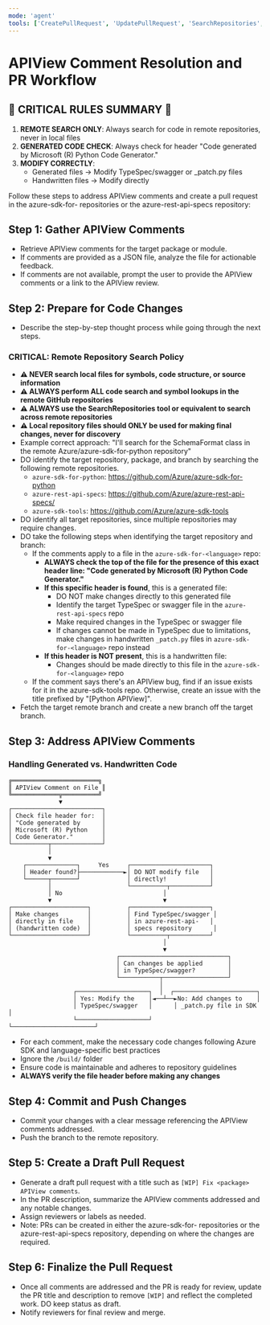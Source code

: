 ```yaml
---
mode: 'agent'
tools: ['CreatePullRequest', 'UpdatePullRequest', 'SearchRepositories', 'CreateIssue'] # 'GetApiViewComments'
---
```


# APIView Comment Resolution and PR Workflow

## 🚨 CRITICAL RULES SUMMARY 🚨

1. **REMOTE SEARCH ONLY**: Always search for code in remote repositories, never in local files
2. **GENERATED CODE CHECK**: Always check for header "Code generated by Microsoft (R) Python Code Generator."
3. **MODIFY CORRECTLY**:
   - Generated files → Modify TypeSpec/swagger or _patch.py files
   - Handwritten files → Modify directly

Follow these steps to address APIView comments and create a pull request in the azure-sdk-for-<language> repositories or the azure-rest-api-specs repository:

## Step 1: Gather APIView Comments
- Retrieve APIView comments for the target package or module.
- If comments are provided as a JSON file, analyze the file for actionable feedback.
- If comments are not available, prompt the user to provide the APIView comments or a link to the APIView review.

## Step 2: Prepare for Code Changes
- Describe the step-by-step thought process while going through the next steps.

### CRITICAL: Remote Repository Search Policy
- **⚠️ NEVER search local files for symbols, code structure, or source information**
- **⚠️ ALWAYS perform ALL code search and symbol lookups in the remote GitHub repositories**
- **⚠️ ALWAYS use the SearchRepositories tool or equivalent to search across remote repositories**
- **⚠️ Local repository files should ONLY be used for making final changes, never for discovery**
- Example correct approach: "I'll search for the SchemaFormat class in the remote Azure/azure-sdk-for-python repository"
- DO identify the target repository, package, and branch by searching the following remote repositories.
  - `azure-sdk-for-python`: https://github.com/Azure/azure-sdk-for-python
  - `azure-rest-api-specs`: https://github.com/Azure/azure-rest-api-specs/
  - `azure-sdk-tools`: https://github.com/Azure/azure-sdk-tools
- DO identify all target repositories, since multiple repositories may require changes.
- DO take the following steps when identifying the target repository and branch:
  - If the comments apply to a file in the `azure-sdk-for-<language>` repo:
      - **ALWAYS check the top of the file for the presence of this exact header line: "Code generated by Microsoft (R) Python Code Generator."**
      - **If this specific header is found**, this is a generated file:
        - DO NOT make changes directly to this generated file
        - Identify the target TypeSpec or swagger file in the `azure-rest-api-specs` repo 
        - Make required changes in the TypeSpec or swagger file
        - If changes cannot be made in TypeSpec due to limitations, make changes in handwritten `_patch.py` files in `azure-sdk-for-<language>` repo instead
      - **If this header is NOT present**, this is a handwritten file:
        - Changes should be made directly to this file in the `azure-sdk-for-<language>` repo
  - If the comment says there's an APIView bug, find if an issue exists for it in the azure-sdk-tools repo. Otherwise, create an issue with the title prefixed by "[Python APIView]".
- Fetch the target remote branch and create a new branch off the target branch.

## Step 3: Address APIView Comments

### Handling Generated vs. Handwritten Code

```
╔════════════════════════╗
║ APIView Comment on File ║
╚═════════════╦══════════╝
              ▼
┌─────────────────────────┐
│ Check file header for:  │
│ "Code generated by      │
│ Microsoft (R) Python    │
│ Code Generator."        │
└──────────┬──────────────┘
           │
           ▼
    ┌──────────────┐     Yes     ┌──────────────────────┐
    │ Header found?├────────────►│ DO NOT modify file   │
    └──────┬───────┘             │ directly!            │
           │                     └──────────┬───────────┘
           │ No                            │
           ▼                               ▼
┌─────────────────────┐          ┌──────────────────────┐
│ Make changes        │          │ Find TypeSpec/swagger │
│ directly in file    │          │ in azure-rest-api-   │
│ (handwritten code)  │          │ specs repository      │
└─────────────────────┘          └──────────┬───────────┘
                                           │
                                           ▼
                              ┌──────────────────────────────┐
                              │ Can changes be applied       │
                              │ in TypeSpec/swagger?         │
                              └───────────┬──────────────────┘
                                          │
                  ┌────────────────────┐  │  ┌───────────────────────┐
                  │ Yes: Modify the    │◄──┴──►No: Add changes to    │
                  │ TypeSpec/swagger   │      │ _patch.py file in SDK │
                  └────────────────────┘      └───────────────────────┘
```

- For each comment, make the necessary code changes following Azure SDK and language-specific best practices
- Ignore the `/build/` folder
- Ensure code is maintainable and adheres to repository guidelines
- **ALWAYS verify the file header before making any changes**

## Step 4: Commit and Push Changes
- Commit your changes with a clear message referencing the APIView comments addressed.
- Push the branch to the remote repository.

## Step 5: Create a Draft Pull Request
- Generate a draft pull request with a title such as `[WIP] Fix <package> APIView comments`.
- In the PR description, summarize the APIView comments addressed and any notable changes.
- Assign reviewers or labels as needed.
- Note: PRs can be created in either the azure-sdk-for-<language> repositories or the azure-rest-api-specs repository, depending on where the changes are required.

## Step 6: Finalize the Pull Request
- Once all comments are addressed and the PR is ready for review, update the PR title and description to remove `[WIP]` and reflect the completed work. DO keep status as draft.
- Notify reviewers for final review and merge.